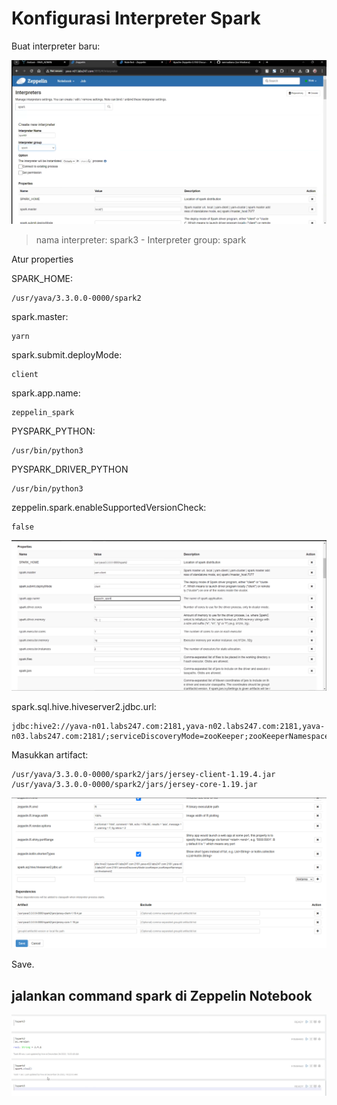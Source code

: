 # Konfigurasi Interpreter Spark

Buat interpreter baru:

![Alt text](image-12.png)
>nama interpreter: spark3 - 
>Interpreter group: spark

Atur properties

SPARK_HOME: 
```
/usr/yava/3.3.0.0-0000/spark2
```
spark.master:


```
yarn
```

spark.submit.deployMode:

```
client
```

spark.app.name:
```
zeppelin_spark
```

PYSPARK_PYTHON:

```
/usr/bin/python3
```

PYSPARK_DRIVER_PYTHON

```
/usr/bin/python3
```

zeppelin.spark.enableSupportedVersionCheck:

```
false
```

![Alt text](image-13.png)

spark.sql.hive.hiveserver2.jdbc.url:

```
jdbc:hive2://yava-n01.labs247.com:2181,yava-n02.labs247.com:2181,yava-n03.labs247.com:2181/;serviceDiscoveryMode=zooKeeper;zooKeeperNamespace=hiveserver2
```

Masukkan artifact:

```
/usr/yava/3.3.0.0-0000/spark2/jars/jersey-client-1.19.4.jar   
/usr/yava/3.3.0.0-0000/spark2/jars/jersey-core-1.19.jar

```

![Alt text](image-14.png)

Save.

## jalankan command spark di Zeppelin Notebook

![Alt text](image-15.png)